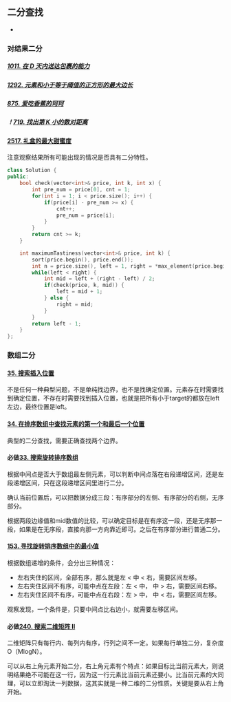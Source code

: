 ## 二分查找

- 




### 对结果二分

##### [1011. 在 D 天内送达包裹的能力](https://leetcode.cn/problems/capacity-to-ship-packages-within-d-days/)

##### [1292. 元素和小于等于阈值的正方形的最大边长](https://leetcode.cn/problems/maximum-side-length-of-a-square-with-sum-less-than-or-equal-to-threshold/)

##### [875. 爱吃香蕉的珂珂](https://leetcode.cn/problems/koko-eating-bananas/)

##### ！[719. 找出第 K 小的数对距离](https://leetcode.cn/problems/find-k-th-smallest-pair-distance/)

#### [2517. 礼盒的最大甜蜜度](https://leetcode.cn/problems/maximum-tastiness-of-candy-basket/)

注意观察结果所有可能出现的情况是否具有二分特性。

```cpp
class Solution {
public:
    bool check(vector<int>& price, int k, int x) {
        int pre_num = price[0], cnt = 1;
        for(int i = 1; i < price.size(); i++) {
            if(price[i] - pre_num >= x) {
                cnt++;
                pre_num = price[i];
            }
        }
        return cnt >= k;
    }

    int maximumTastiness(vector<int>& price, int k) {
        sort(price.begin(), price.end());
        int n = price.size(), left = 1, right = *max_element(price.begin(), price.end()) - *min_element(price.begin(), price.end()) + 1;
        while(left < right) {
            int mid = left + (right - left) / 2;
            if(check(price, k, mid)) {
                left = mid + 1;
            } else {
                right = mid;
            }
        }
        return left - 1;
    }
};
```



### 数组二分

#### [35. 搜索插入位置](https://leetcode.cn/problems/search-insert-position/)

不是任何一种典型问题，不是单纯找边界，也不是找确定位置。元素存在时需要找到确定位置，不存在时需要找到插入位置，也就是把所有小于target的都放在left左边，最终位置是left。

#### [34. 在排序数组中查找元素的第一个和最后一个位置](https://leetcode.cn/problems/find-first-and-last-position-of-element-in-sorted-array/)

典型的二分查找，需要正确查找两个边界。

#### 必做[33. 搜索旋转排序数组](https://leetcode.cn/problems/search-in-rotated-sorted-array/)

根据中间点是否大于数组最左侧元素，可以判断中间点落在右段递增区间，还是左段递增区间，只在这段递增区间里进行二分。

确认当前位置后，可以把数据分成三段：有序部分的左侧、有序部分的右侧，无序部分。

根据两段边缘值和mid数值的比较，可以确定目标是在有序这一段，还是无序那一段，如果是在无序段，直接向那一方向靠近即可。之后在有序部分进行普通二分。

#### [153. 寻找旋转排序数组中的最小值](https://leetcode.cn/problems/find-minimum-in-rotated-sorted-array/)

根据数组递增的条件，会分出三种情况：

- 左右夹住的区间，全部有序，那么就是左 < 中 < 右，需要区间左移。
- 左右夹住区间不有序，可能中点在左段：左 < 中， 中 > 右，需要区间右移。
- 左右夹住区间不有序，可能中点在右段：左 > 中， 中 < 右，需要区间左移。

观察发现，一个条件是，只要中间点比右边小，就需要左移区间。

#### 必做[240. 搜索二维矩阵 II](https://leetcode.cn/problems/search-a-2d-matrix-ii/)

二维矩阵只有每行内、每列内有序，行列之间不一定。如果每行单独二分，复杂度O（MlogN）。

可以从右上角元素开始二分，右上角元素有个特点：如果目标比当前元素大，则说明结果绝不可能在这一行，因为这一行元素比当前元素还要小。比当前元素的大同理，可以立即淘汰一列数据，这其实就是一种二维的二分性质。关键是要从右上角开始。

